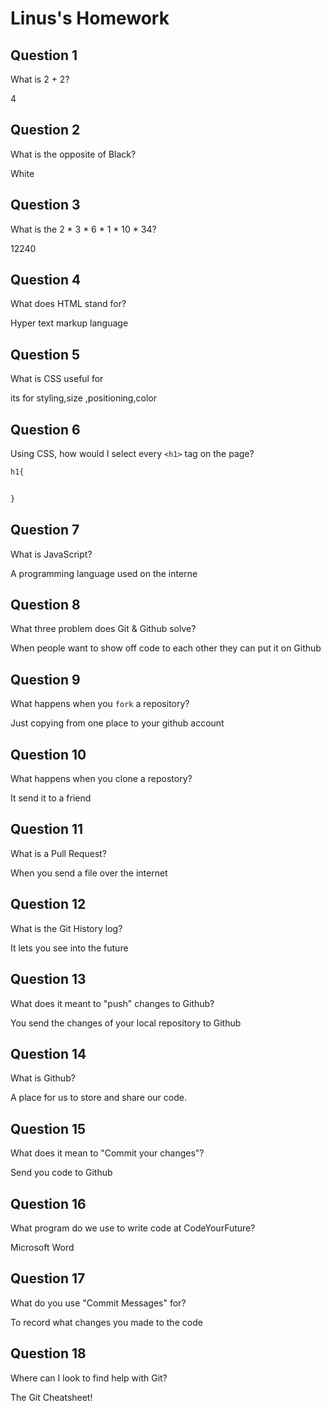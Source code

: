 # Linus's Homework

## Question 1

What is 2 + 2?

4

## Question 2

What is the opposite of Black?

White

## Question 3

What is the  2 * 3 * 6 * 1 * 10 * 34?

12240

## Question 4 

What does HTML stand for?

Hyper text markup language

## Question 5

What is CSS useful for

its for styling,size ,positioning,color

## Question 6

Using CSS, how would I select every `<h1>` tag on the page?

```css
h1{


}
```

## Question 7

What is JavaScript?

A programming language used on the interne

## Question 8

What three problem does Git & Github solve?

When people want to show off code to each other they can put it on Github

## Question 9

What happens when you `fork` a repository?

Just copying from one place to your github account

## Question 10 

What happens when you clone a repostory?

It send it to a friend

## Question 11

What is a Pull Request?

When you send a file over the internet

## Question 12

What is the Git History log?

It lets you see into the future

## Question 13

What does it meant to "push" changes to Github?

You send the changes of your local repository to Github

## Question 14

What is Github?

A place for us to store and share our code.

## Question 15

What does it mean to "Commit your changes"?

Send you code to Github

## Question 16

What program do we use to write code at CodeYourFuture?

Microsoft Word

## Question 17

What do you use "Commit Messages" for?

To record what changes you made to the code

## Question 18

Where can I look to find help with Git?

The Git Cheatsheet!
